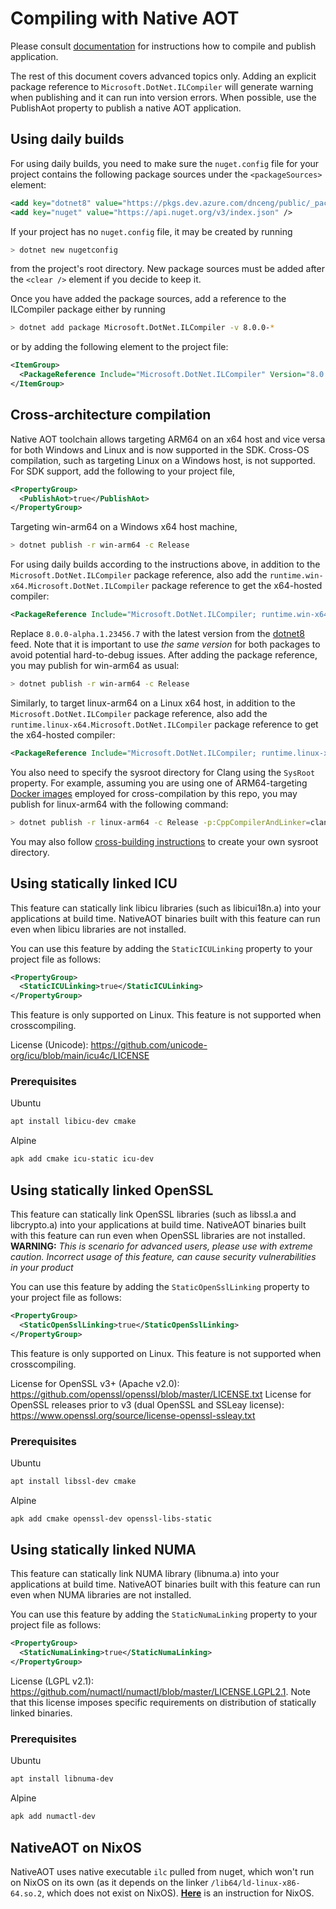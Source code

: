 # Compiling with Native AOT

Please consult [documentation](https://docs.microsoft.com/dotnet/core/deploying/native-aot) for instructions how to compile and publish application.

The rest of this document covers advanced topics only. Adding an explicit package reference to `Microsoft.DotNet.ILCompiler` will generate warning when publishing and it can run into version errors. When possible, use the PublishAot property to publish a native AOT application.

## Using daily builds

For using daily builds, you need to make sure the `nuget.config` file for your project contains the following package sources under the `<packageSources>` element:
```xml
<add key="dotnet8" value="https://pkgs.dev.azure.com/dnceng/public/_packaging/dotnet8/nuget/v3/index.json" />
<add key="nuget" value="https://api.nuget.org/v3/index.json" />
```

If your project has no `nuget.config` file, it may be created by running
```bash
> dotnet new nugetconfig
```

from the project's root directory. New package sources must be added after the `<clear />` element if you decide to keep it.

Once you have added the package sources, add a reference to the ILCompiler package either by running
```bash
> dotnet add package Microsoft.DotNet.ILCompiler -v 8.0.0-*
```

or by adding the following element to the project file:
```xml
<ItemGroup>
  <PackageReference Include="Microsoft.DotNet.ILCompiler" Version="8.0.0-*" />
</ItemGroup>
```

## Cross-architecture compilation

Native AOT toolchain allows targeting ARM64 on an x64 host and vice versa for both Windows and Linux and is now supported in the SDK. Cross-OS compilation, such as targeting Linux on a Windows host, is not supported. For SDK support, add the following to your project file,

```xml
<PropertyGroup>
  <PublishAot>true</PublishAot>
</PropertyGroup>
```

Targeting win-arm64 on a Windows x64 host machine,

```bash
> dotnet publish -r win-arm64 -c Release
```

For using daily builds according to the instructions above, in addition to the `Microsoft.DotNet.ILCompiler` package reference, also add the `runtime.win-x64.Microsoft.DotNet.ILCompiler` package reference to get the x64-hosted compiler:
```xml
<PackageReference Include="Microsoft.DotNet.ILCompiler; runtime.win-x64.Microsoft.DotNet.ILCompiler" Version="8.0.0-alpha.1.23456.7" />
```

Replace `8.0.0-alpha.1.23456.7` with the latest version from the [dotnet8](https://dev.azure.com/dnceng/public/_artifacts/feed/dotnet8/NuGet/Microsoft.DotNet.ILCompiler/) feed.
Note that it is important to use _the same version_ for both packages to avoid potential hard-to-debug issues. After adding the package reference, you may publish for win-arm64 as usual:
```bash
> dotnet publish -r win-arm64 -c Release
```

Similarly, to target linux-arm64 on a Linux x64 host, in addition to the `Microsoft.DotNet.ILCompiler` package reference, also add the `runtime.linux-x64.Microsoft.DotNet.ILCompiler` package reference to get the x64-hosted compiler:
```xml
<PackageReference Include="Microsoft.DotNet.ILCompiler; runtime.linux-x64.Microsoft.DotNet.ILCompiler" Version="8.0.0-alpha.1.23456.7" />
```

You also need to specify the sysroot directory for Clang using the `SysRoot` property. For example, assuming you are using one of ARM64-targeting [Docker images](../../../../docs/workflow/building/coreclr/linux-instructions.md#Docker-Images) employed for cross-compilation by this repo, you may publish for linux-arm64 with the following command:
```bash
> dotnet publish -r linux-arm64 -c Release -p:CppCompilerAndLinker=clang-9 -p:SysRoot=/crossrootfs/arm64
```

You may also follow [cross-building instructions](../../../../docs/workflow/building/coreclr/cross-building.md) to create your own sysroot directory.

## Using statically linked ICU
This feature can statically link libicu libraries (such as libicui18n.a) into your applications at build time.
NativeAOT binaries built with this feature can run even when libicu libraries are not installed.

You can use this feature by adding the `StaticICULinking` property to your project file as follows:

```xml
<PropertyGroup>
  <StaticICULinking>true</StaticICULinking>
</PropertyGroup>
```

This feature is only supported on Linux. This feature is not supported when crosscompiling.

License (Unicode): https://github.com/unicode-org/icu/blob/main/icu4c/LICENSE

### Prerequisites

Ubuntu
```sh
apt install libicu-dev cmake
```

Alpine
```sh
apk add cmake icu-static icu-dev
```

## Using statically linked OpenSSL
This feature can statically link OpenSSL libraries (such as libssl.a and libcrypto.a) into your applications at build time.
NativeAOT binaries built with this feature can run even when OpenSSL libraries are not installed.
**WARNING:** *This is scenario for advanced users, please use with extreme caution. Incorrect usage of this feature, can cause security vulnerabilities in your product*

You can use this feature by adding the `StaticOpenSslLinking` property to your project file as follows:

```xml
<PropertyGroup>
  <StaticOpenSslLinking>true</StaticOpenSslLinking>
</PropertyGroup>
```

This feature is only supported on Linux. This feature is not supported when crosscompiling.

License for OpenSSL v3+ (Apache v2.0): https://github.com/openssl/openssl/blob/master/LICENSE.txt
License for OpenSSL releases prior to v3 (dual OpenSSL and SSLeay license): https://www.openssl.org/source/license-openssl-ssleay.txt

### Prerequisites

Ubuntu
```sh
apt install libssl-dev cmake
```

Alpine
```sh
apk add cmake openssl-dev openssl-libs-static
```

## Using statically linked NUMA
This feature can statically link NUMA library (libnuma.a) into your applications at build time.
NativeAOT binaries built with this feature can run even when NUMA libraries are not installed.

You can use this feature by adding the `StaticNumaLinking` property to your project file as follows:

```xml
<PropertyGroup>
  <StaticNumaLinking>true</StaticNumaLinking>
</PropertyGroup>
```

License (LGPL v2.1): https://github.com/numactl/numactl/blob/master/LICENSE.LGPL2.1. Note that this license imposes specific requirements on distribution of statically linked binaries.

### Prerequisites

Ubuntu
```sh
apt install libnuma-dev
```

Alpine
```sh
apk add numactl-dev
```

## NativeAOT on NixOS

NativeAOT uses native executable `ilc` pulled from nuget, which won't run on NixOS on its own (as it depends on the linker `/lib64/ld-linux-x86-64.so.2`, which does not exist on NixOS). [**Here**](https://nixos.wiki/wiki/DotNET#NativeAOT) is an instruction for NixOS.
